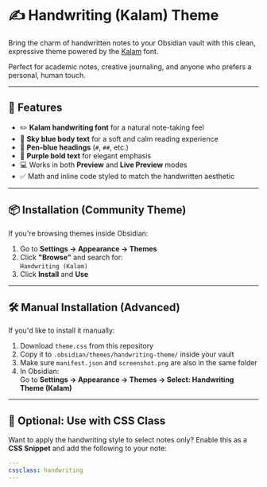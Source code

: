 # ✍️ Handwriting (Kalam) Theme

Bring the charm of handwritten notes to your Obsidian vault with this clean, expressive theme powered by the [Kalam](https://fonts.google.com/specimen/Kalam) font.

Perfect for academic notes, creative journaling, and anyone who prefers a personal, human touch.

---

## 🎨 Features

- ✏️ **Kalam handwriting font** for a natural note-taking feel
- 💙 **Sky blue body text** for a soft and calm reading experience
- 🔵 **Pen-blue headings** (`#`, `##`, etc.)
- 💜 **Purple bold text** for elegant emphasis
- 💻 Works in both **Preview** and **Live Preview** modes
- ✅ Math and inline code styled to match the handwritten aesthetic

---

## 📦 Installation (Community Theme)

If you're browsing themes inside Obsidian:

1. Go to **Settings → Appearance → Themes**
2. Click **"Browse"** and search for:  
   `Handwriting (Kalam)`
3. Click **Install** and **Use**

---

## 🛠️ Manual Installation (Advanced)

If you'd like to install it manually:

1. Download `theme.css` from this repository
2. Copy it to `.obsidian/themes/handwriting-theme/` inside your vault
3. Make sure `manifest.json` and `screenshot.png` are also in the same folder
4. In Obsidian:  
   Go to **Settings → Appearance → Themes → Select: Handwriting Theme (Kalam)**

---

## 🧪 Optional: Use with CSS Class

Want to apply the handwriting style to select notes only? Enable this as a **CSS Snippet** and add the following to your note:

```yaml
---
cssclass: handwriting
---
